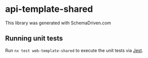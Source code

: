 
# api-template-shared

This library was generated with SchemaDriven.com

## Running unit tests

Run `nx test web-template-shared` to execute the unit tests via [Jest](https://jestjs.io).


